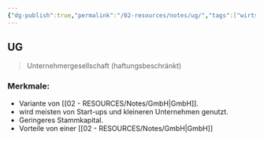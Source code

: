 ```yaml
---
{"dg-publish":true,"permalink":"/02-resources/notes/ug/","tags":["wirtschaft/bwl"],"noteIcon":"","updated":"2025-09-27T01:32:44.000+02:00"}
---
```


## UG 
> Unternehmergesellschaft (haftungsbeschränkt)

### Merkmale:
- Variante von [[02 - RESOURCES/Notes/GmbH\|GmbH]].
- wird meisten von Start-ups und kleineren Unternehmen genutzt.
- Geringeres Stammkapital.
- Vorteile von einer [[02 - RESOURCES/Notes/GmbH\|GmbH]]
